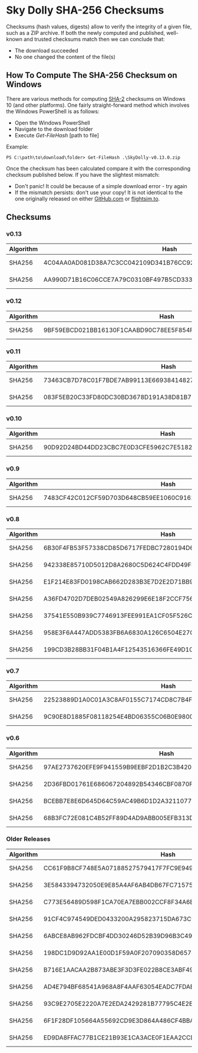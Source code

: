 # Sky Dolly SHA-256 Checksums

Checksums (hash values, digests) allow to verify the integrity of a given file, such as a ZIP archive. If both the newly computed and published, well-known and trusted checksums match then we can conclude that:

- The download succeeded
- No one changed the content of the file(s)

## How To Compute The SHA-256 Checksum on Windows

There are various methods for computing [SHA-2](https://en.wikipedia.org/wiki/SHA-2) checksums on Windows 10 (and other platforms). One fairly straight-forward method which involves the Windows PowerShell is as follows:

- Open the Windows PowerShell
- Navigate to the download folder
- Execute _Get-FileHash_ [path to file]

Example:

```
PS C:\path\to\download\folder> Get-FileHash .\SkyDolly-v0.13.0.zip
```

Once the checksum has been calculated compare it with the corresponding checksum published below. If you have the slightest mismatch:

- Don't panic! It could be because of a simple download error - try again
- If the mismatch persists: don't use your copy! It is not identical to the one originally released on either [GitHub.com](https://github.com/till213/SkyDolly/releases) or [flightsim.to](https://flightsim.to/file/9067/sky-dolly).

## Checksums

### v0.13

Algorithm | Hash                                                             | File
----------|------------------------------------------------------------------|---------------------
SHA256    | 4C04AA0AD081D38A7C3CC042109D341B76CC92C165FA312CD8BCD832FCCB6BFB | SkyDolly-v0.13.1.zip
SHA256    | AA990D71B16C06CCE7A79C0310BF497B5CD3339C919BF6EB70AD2873665442BD | SkyDolly-v0.13.0.zip

### v0.12

Algorithm | Hash                                                             | File
----------|------------------------------------------------------------------|---------------------
SHA256    | 9BF59EBCD021BB16130F1CAABD90C78EE5F854F49F20B57BCBE4917440AC19AA | SkyDolly-v0.12.0.zip

### v0.11

Algorithm | Hash                                                             | File
----------|------------------------------------------------------------------|---------------------
SHA256    | 73463CB7D78C01F7BDE7AB99113E6693841482741AD96A51C19A846308A79758 | SkyDolly-v0.11.1.zip
SHA256    | 083F5EB20C33FD80DC30BD3678D191A38D81B72908DC1921813E1D1C3C06FD7C | SkyDolly-v0.11.0.zip

### v0.10

Algorithm | Hash                                                             | File
----------|------------------------------------------------------------------|---------------------
SHA256    | 90D92D24BD44DD23CBC7E0D3CFE5962C7E5182FE970F619F89E6AD3B396C92CA | SkyDolly-v0.10.0.zip

### v0.9

Algorithm | Hash                                                             | File
----------|------------------------------------------------------------------|---------------------
SHA256    | 7483CF42C012CF59D703D648CB59EE1060C916177CDB4D3816A58D98A1E702D5 | SkyDolly-v0.9.0.zip

### v0.8

Algorithm | Hash                                                             | File
----------|------------------------------------------------------------------|---------------------
SHA256    | 6B30F4FB53F57338CD85D6717FEDBC7280194D610FAE58ED011B2573D99027CB | SkyDolly-v0.8.6.zip
SHA256    | 942338E85710D5012D8A2680C5D624C4FDD49FF5974AABC6F5C77CE7C9666A73 | SkyDolly-v0.8.5a.zip
SHA256    | E1F214E83FD0198CAB662D283B3E7D2E2D71BB97B42195DF96785F90D8DE98C3 | SkyDolly-v0.8.4.zip
SHA256    | A36FD4702D7DEB02549A826299E6E18F2CCF75618B170FDFC6BE3EAC0C9B7BE1 | SkyDolly-v0.8.3.zip
SHA256    | 37541E550B939C7746913FEE991EA1CF05F526CE3EA269F10841B100779535DB | SkyDolly-v0.8.2.zip
SHA256    | 958E3F6A447ADD5383FB6A6830A126C6504E27C987A40A1C6C73236B8E045899 | SkyDolly-v0.8.1.zip
SHA256    | 199CD3B28BB31F04B1A4F12543516366FE49D10842E49AC6285CC967DF3441A6 | SkyDolly-v0.8.0.zip

### v0.7

Algorithm | Hash                                                             | File
----------|------------------------------------------------------------------|---------------------
SHA256    | 22523889D1A0C01A3C8AF0155C7174CD8C7B4FA8712DBF82C2CC49006DFE457D | SkyDolly-v0.7.1.zip
SHA256    | 9C90E8D1885F08118254E4BD06355C06B0E980069573D5147A23E5F7CDEC1A82 | SkyDolly-v0.7.0.zip

### v0.6

Algorithm | Hash                                                             | File
----------|------------------------------------------------------------------|---------------------
SHA256    | 97AE2737620EFE9F941559B9EEBF2D1B2C3B4206DD1165ABF532F9796273A773 | SkyDolly-v0.6.3.zip
SHA256    | 2D36FBD01761E686067204892B54346CBF0870F3105CB7481E69E713CD3215E0 | SkyDolly-v0.6.2.zip
SHA256    | BCEBB7E8E6D645D64C59AC49B6D1D2A321107754FFE912BDF95E1949BAF6E326 | SkyDolly-v0.6.1.zip
SHA256    | 68B3FC72E081C4B52FF89D4AD9ABB005EFB313DE14A864E07493779953343FD8 | SkyDolly-v0.6.0.zip

### Older Releases

Algorithm | Hash                                                             | File
----------|------------------------------------------------------------------|---------------------
SHA256    | CC61F9B8CF748E5A07188527579417F7FC9E949CB6B3D839F759D550FF871647 | SkyDolly-v0.5.2.zip
SHA256    | 3E5843394732050E9E85A4AF6AB4DB67FC715758B7CCA377A33093539552671F | SkyDolly-v0.5.1.zip
SHA256    | C773E56489D598F1CA70EA7EBB002CCF8F34A6B55BB1E6C4A23C132E4E19814E | SkyDolly-v0.5.0.zip
SHA256    | 91CF4C974549DED0433200A295823715DA673C902FFCF6FDC38C9A8191F9E616 | SkyDolly-v0.4.2.zip
SHA256    | 6ABCE8AB962FDCBF4DD30246D52B39D96B3C4986BD19BD8312606567BB592941 | SkyDolly-v0.4.1.zip
SHA256    | 198DC1D9D92AA1E00D1F59A0F207090358D6574D408124CFF16C6AA0A0D706FB | SkyDolly-v0.4.0.zip
SHA256    | B716E1AACAA2B873ABE3F3D3FE022B8CE3ABF49A2E855BEF0EFE8FCA75B19EF4 | SkyDolly-v0.3.1.zip
SHA256    | AD4E794BF68541A968A8F4AAF63054EADC7FDAB321C85A6081C8E6D539C5D323 | SkyDolly-v0.3.0.zip
SHA256    | 93C9E2705E2220A7E2EDA2429281B77795C4E2E7E0ABD2CE5D9E2EFF84467AD3 | SkyDolly-v0.2.1.zip
SHA256    | 6F1F28DF105664A55692CD9E3D864A486CF4BBAD4333F9A583D2A24682D486D8 | SkyDolly-v0.2.0.zip
SHA256    | ED9DA8FFAC77B1CE21B93E1CA3ACE0F1EAA2CCD2D3F5CBB2359FB2AD072547E6 | SkyDolly-v0.1.0.zip
